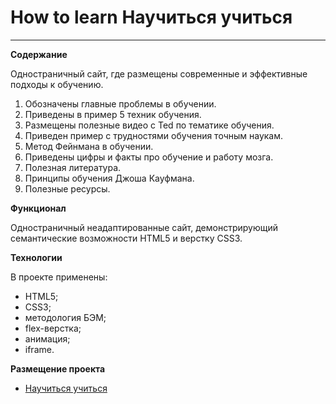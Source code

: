 # How to learn Научиться учиться
------

**Содержание**

Одностраничный сайт, где размещены современные и эффективные подходы к обучению.
1. Обозначены главные проблемы в обучении.
2. Приведены в пример 5 техник обучения.
3. Размещены полезные видео с Ted по тематике обучения.
4. Приведен пример с трудностями обучения точным наукам.
5. Метод Фейнмана в обучении.
6. Приведены цифры и факты про обучение и работу мозга.
7. Полезная литература.
8. Принципы обучения Джоша Кауфмана.
9. Полезные ресурсы.

**Функционал**

Одностраничный неадаптированные сайт,
демонстрирующий семантические возможности HTML5 и верстку CSS3.

**Технологии**

В проекте применены:
* HTML5;
* CSS3;
* методология БЭМ;
* flex-верстка;
* анимация;
* iframe.

**Размещение проекта**
* [Научиться учиться](https://svetlanapivovarova.github.io/how-to-learn/)

